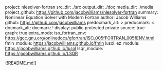 project: nlesolver-fortran
src_dir: ./src
output_dir: ./doc
media_dir: ./media
project_github: https://github.com/jacobwilliams/nlesolver-fortran
summary: Nonlinear Equation Solver with Modern Fortran
author: Jacob Williams
github: https://github.com/jacobwilliams
predocmark_alt: >
predocmark: <
docmark_alt:
docmark: !
display: public
         protected
         private
source: true
graph: true
extra_mods: iso_fortran_env: https://gcc.gnu.org/onlinedocs/gfortran/ISO_005fFORTRAN_005fENV.html
            fmin_module: https://jacobwilliams.github.io/fmin
            lusol_ez_module: https://jacobwilliams.github.io/lusol
            lsqr_module: https://jacobwilliams.github.io/LSQR

{!README.md!}
